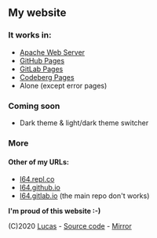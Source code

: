 ## My website

### It works in:
- [Apache Web Server](https://httpd.apache.org)
- [GitHub Pages](https://pages.github.com)
- [GitLab Pages](https://about.gitlab.com/stages-devops-lifecycle/pages)
- [Codeberg Pages](https://docs.codeberg.org/codeberg-pages)
- Alone (except error pages)

### Coming soon
- Dark theme & light/dark theme switcher

### More
#### Other of my URLs:
- [l64.repl.co](https://l64.repl.co)
- [l64.github.io](https://l64.github.io)
- [l64.gitlab.io](https://l64.gitlab.io) (the main repo don't works)

**I'm proud of this website :-)**

(C)2020 [Lucas](https://lucas.codeberg.page) - [Source code](https://codeberg.org/lucas/pages) - [Mirror](https://git.neko.bar/lucas/website)
